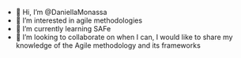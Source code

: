 - 👋 Hi, I’m @DaniellaMonassa
- 👀 I’m interested in agile methodologies
- 🌱 I’m currently learning SAFe
- 💞️ I’m looking to collaborate on when I can, I would like to share my knowledge of the Agile methodology and its frameworks


<!---
DaniellaMonassa/DaniellaMonassa is a ✨ special ✨ repository because its `README.md` (this file) appears on your GitHub profile.
You can click the Preview link to take a look at your changes.
--->
